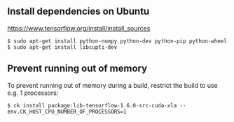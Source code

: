 ## Install dependencies on Ubuntu

https://www.tensorflow.org/install/install_sources

```
$ sudo apt-get install python-numpy python-dev python-pip python-wheel
$ sudo apt-get install libcupti-dev
```

## Prevent running out of memory

To prevent running out of memory during a build, restrict the build to use
e.g. 1 processors:

```
$ ck install package:lib-tensorflow-1.6.0-src-cuda-xla --env.CK_HOST_CPU_NUMBER_OF_PROCESSORS=1
```
